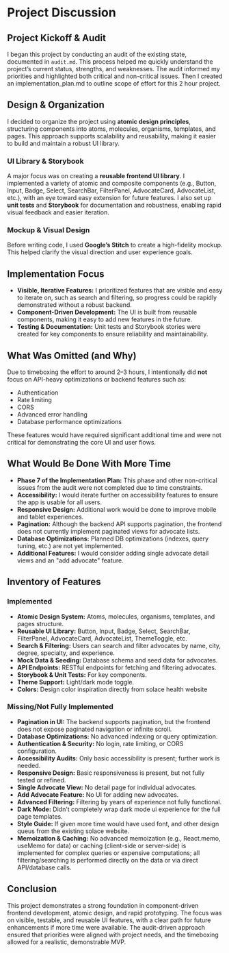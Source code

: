 # Project Discussion

## Project Kickoff & Audit

I began this project by conducting an audit of the existing state, documented in `audit.md`. This process helped me quickly understand the project’s current status, strengths, and weaknesses. The audit informed my priorities and highlighted both critical and non-critical issues.
Then I created an implementation_plan.md to outline scope of effort for this 2 hour project. 

## Design & Organization

I decided to organize the project using **atomic design principles**, structuring components into atoms, molecules, organisms, templates, and pages. This approach supports scalability and reusability, making it easier to build and maintain a robust UI library.

### UI Library & Storybook

A major focus was on creating a **reusable frontend UI library**. I implemented a variety of atomic and composite components (e.g., Button, Input, Badge, Select, SearchBar, FilterPanel, AdvocateCard, AdvocateList, etc.), with an eye toward easy extension for future features. I also set up **unit tests** and **Storybook** for documentation and robustness, enabling rapid visual feedback and easier iteration.

### Mockup & Visual Design

Before writing code, I used **Google’s Stitch** to create a high-fidelity mockup. This helped clarify the visual direction and user experience goals.

## Implementation Focus

- **Visible, Iterative Features:** I prioritized features that are visible and easy to iterate on, such as search and filtering, so progress could be rapidly demonstrated without a robust backend.
- **Component-Driven Development:** The UI is built from reusable components, making it easy to add new features in the future.
- **Testing & Documentation:** Unit tests and Storybook stories were created for key components to ensure reliability and maintainability.

## What Was Omitted (and Why)

Due to timeboxing the effort to around 2–3 hours, I intentionally did **not** focus on API-heavy optimizations or backend features such as:
- Authentication
- Rate limiting
- CORS
- Advanced error handling
- Database performance optimizations

These features would have required significant additional time and were not critical for demonstrating the core UI and user flows.

## What Would Be Done With More Time

- **Phase 7 of the Implementation Plan:** This phase and other non-critical issues from the audit were not completed due to time constraints.
- **Accessibility:** I would iterate further on accessibility features to ensure the app is usable for all users.
- **Responsive Design:** Additional work would be done to improve mobile and tablet experiences.
- **Pagination:** Although the backend API supports pagination, the frontend does not currently implement paginated views for advocate lists.
- **Database Optimizations:** Planned DB optimizations (indexes, query tuning, etc.) are not yet implemented.
- **Additional Features:** I would consider adding single advocate detail views and an "add advocate" feature.

## Inventory of Features

### Implemented
- **Atomic Design System:** Atoms, molecules, organisms, templates, and pages structure.
- **Reusable UI Library:** Button, Input, Badge, Select, SearchBar, FilterPanel, AdvocateCard, AdvocateList, ThemeToggle, etc.
- **Search & Filtering:** Users can search and filter advocates by name, city, degree, specialty, and experience.
- **Mock Data & Seeding:** Database schema and seed data for advocates.
- **API Endpoints:** RESTful endpoints for fetching and filtering advocates.
- **Storybook & Unit Tests:** For key components.
- **Theme Support:** Light/dark mode toggle.
- **Colors:** Design color inspiration directly from solace health website

### Missing/Not Fully Implemented
- **Pagination in UI:** The backend supports pagination, but the frontend does not expose paginated navigation or infinite scroll.
- **Database Optimizations:** No advanced indexing or query optimization.
- **Authentication & Security:** No login, rate limiting, or CORS configuration.
- **Accessibility Audits:** Only basic accessibility is present; further work is needed.
- **Responsive Design:** Basic responsiveness is present, but not fully tested or refined.
- **Single Advocate View:** No detail page for individual advocates.
- **Add Advocate Feature:** No UI for adding new advocates.
- **Advanced Filtering:** Filtering by years of experience not fully functional.
- **Dark Mode:** Didn't completely wrap dark mode ui experience for the full page templates.
- **Style Guide:** If given more time would have used font, and other design queus from the existing solace website.
- **Memoization & Caching:** No advanced memoization (e.g., React.memo, useMemo for data) or caching (client-side or server-side) is implemented for complex queries or expensive computations; all filtering/searching is performed directly on the data or via direct API/database calls.

## Conclusion

This project demonstrates a strong foundation in component-driven frontend development, atomic design, and rapid prototyping. The focus was on visible, testable, and reusable UI features, with a clear path for future enhancements if more time were available. The audit-driven approach ensured that priorities were aligned with project needs, and the timeboxing allowed for a realistic, demonstrable MVP.
